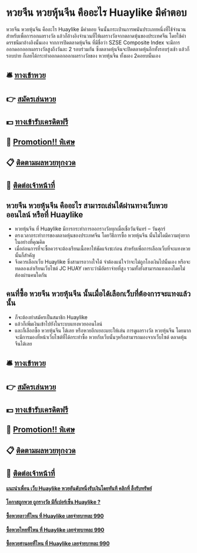 # หวยจีน หวยหุ้นจีน คืออะไร Huaylike มีคำตอบ
หวยจีน หวยหุ้นจีน คืออะไร Huaylike มีคำตอบ จีนนั้นกระเป๋านการพนันประเภทหนึ่งที่ใช้จำนวนสำหรับเพื่อการอกผลรางวัล แล้วก็อ้างอิงจำนวนที่ให้ผลรางวัลจากตลาดหุ้นของประเทศจีน โดยใช้ค่าดรรชนีมาอ้างอิงนั้นเอง จากการปิดตลาดหุ้นจีน ที่มีชื่อว่า SZSE Composite Index จะมีการออกดอกออกผลรางวัลสูงถึงวันละ 2 รอบร่วมกัน ซึ่งตลาดหุ้นจีนจะปิดตลาดหุ้นอีกทั้งรอบรุ่งเช้า แล้วก็รอบบ่าย ก็เลยได้กระทำออกดอกออกผลรางวัลของ หวยหุ้นจีน ทั้งผอง 2คอยบนั้นเอง

## 🛎 [ทางเข้าหวย](https://bit.ly/3LpKzxl)
## 👉 [สมัครเล่นหวย](https://bit.ly/3LpKzxl)
## 💵 [ทางเข้ารับเครดิตฟรี](https://bit.ly/3DxkyKP)
## 👑 [Promotion!! พิเศษ](https://bit.ly/3DxkyKP)
## 📋 [ติดตามผลหวยทุกงวด](https://bit.ly/3DxkyKP)
## 📱 [ติดต่อเจ้าหน้าที่](https://bit.ly/3DxkyKP)

## หวยจีน หวยหุ้นจีน คืออะไร สามารถเล่นได้ผ่านทางเว็บหวยออนไลน์ หรือที่ Huaylike
- หวยหุ้นจีน ที่ Huaylike มีการกระทำการออกรางวัลทุกเมื่อเชื่อวันจันทร์ – วันศุกร์
- ตรงเวลากระทำการของตลาดหุ้นของประเทศจีน โดยวิธีการซื้อ หวยหุ้นจีน นั้นไม่ไดมีความยุ่งยากในอย่างที่คุณคิด
- เมื่อก่อนการที่จะซื้อควรจะต้องเรียนเนื้อหาให้ชัดแจ้งซะก่อน สำหรับเพื่อการเลือกเว็บที่จะแทงหวยนั้นก็สำคัญ
- จึงควรเลือกเว็บ Huaylike ซึ่งสามารถวางใจได้ จำต้องแน่ใจว่าจะไม่ถูกโกงเงินไปนั้นเอง หรือจะทดลองเล่าเรียนเว็บไซต์ JC HUAY เพราะว่ามีอัตราจ่ายที่สูง รวมทั้งยังสามารถแทงเองโดยไม่ต้องผ่านคนใดกัน

## คนที่ซื้อ หวยจีน หวยหุ้นจีน นั้นเมื่อได้เลือกเว็บที่ต้องการจะแทงแล้วนั้น
- ก็จะต้องทำสมัครเป็นสมาชิก Huaylike
- แล้วก็เพิ่มเงินเข้าไปยังในระบบแทงหวยออนไลน์
- และก็เลือกซื้อ หวยหุ้นจีน ได้เลย หรือหวยอีกเยอะแยะให้เล่น
การดูผลรางวัล หวยหุ้นจีน โดยมาก จะมีการมองที่หน้าเว็บไซต์ที่ได้กระทำซื้อ หวยกับเว็บนั้นๆหรือสามารถมองจากเว็บไซต์ ตลาดหุ้นจีนได้เลย

## 🛎 [ทางเข้าหวย](https://bit.ly/3LpKzxl)
## 👉 [สมัครเล่นหวย](https://bit.ly/3LpKzxl)
## 💵 [ทางเข้ารับเครดิตฟรี](https://bit.ly/3DxkyKP)
## 👑 [Promotion!! พิเศษ](https://bit.ly/3DxkyKP)
## 📋 [ติดตามผลหวยทุกงวด](https://bit.ly/3DxkyKP)
## 📱 [ติดต่อเจ้าหน้าที่](https://bit.ly/3DxkyKP)

#### [แนะนำเพื่อน เว็บ Huaylike หวยอันดับหนึ่งรับเงินโดยทันที คลิกที่ ลิ้งรับทรัพย์](https://atom.io/themes/แนะนำเพื่อน%20เว็บ%20Huaylike%20หวยอันดับหนึ่งรับเงินโดยทันที%20คลิกที่%20ลิ้งรับทรัพย์)
#### [โอกาสถูกหวย ถูกรางวัล มีกี่เปอร์เซ็น Huaylike ?](https://atom.io/themes/โอกาสถูกหวย%20ถูกรางวัล%20มีกี่เปอร์เซ็น%20Huaylike%20?)
#### [ซื้อหวยลาวที่ไหน ที่ Huaylike เลยจ่ายบาทละ 990](https://atom.io/themes/ซื้อหวยลาวที่ไหน%20ที่%20Huaylike%20เลยจ่ายบาทละ%20990)
#### [ซื้อหวยไทยที่ไหน ที่ Huaylike เลยจ่ายบาทละ 990](https://atom.io/themes/ซื้อหวยไทยที่ไหน%20ที่%20Huaylike%20เลยจ่ายบาทละ%20990)
#### [ซื้อหวยฮานอยที่ไหน ที่ Huaylike เลยจ่ายบาทละ 990](https://atom.io/themes/ซื้อหวยฮานอยที่ไหน%20ที่%20Huaylike%20เลยจ่ายบาทละ%20990)